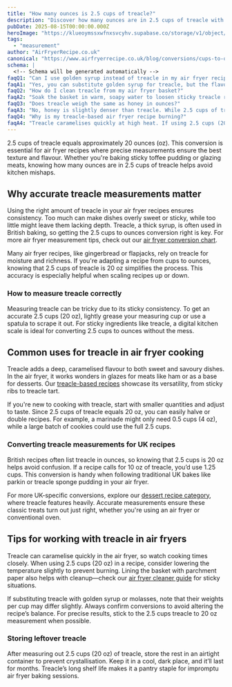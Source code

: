```yaml
---
title: "How many ounces is 2.5 cups of treacle?"
description: "Discover how many ounces are in 2.5 cups of treacle with our easy conversion guide—perfect for air fryer recipes and baking accuracy."
pubDate: 2025-08-15T00:00:00.000Z
heroImage: "https://klueoymssxwfnxsvcyhv.supabase.co/storage/v1/object/public/Shmucket/how-many-ounces-is-2-5-cups-of-treacle.webp"
tags:
  - "measurement"
author: "AirFryerRecipe.co.uk"
canonical: "https://www.airfryerrecipe.co.uk/blog/conversions/cups-to-ounces/how-many-ounces-is-2-5-cups-of-treacle"
schema: |
  <!-- Schema will be generated automatically -->
faqQ1: "Can I use golden syrup instead of treacle in my air fryer recipe?"
faqA1: "Yes, you can substitute golden syrup for treacle, but the flavour will be milder. Use the same 2.5 cups (20 oz) measurement, as their densities are similar. Golden syrup works well in cakes and glazes but lacks treacle’s deep molasses notes."
faqQ2: "How do I clean treacle from my air fryer basket?"
faqA2: "Soak the basket in warm, soapy water to loosen sticky treacle residue. For stubborn spots, use a soft brush or sponge. Avoid abrasive cleaners that could damage the non-stick coating. Prevent mess by lining the basket with parchment when using 2.5 cups of treacle."
faqQ3: "Does treacle weigh the same as honey in ounces?"
faqA3: "No, honey is slightly denser than treacle. While 2.5 cups of treacle equals 20 oz, the same volume of honey would weigh about 24 oz. Adjust measurements accordingly if substituting to avoid overly sweet or thick results."
faqQ4: "Why is my treacle-based air fryer recipe burning?"
faqA4: "Treacle caramelises quickly at high heat. If using 2.5 cups (20 oz), reduce the air fryer temperature by 10–15°C and check frequently. Covering dishes with foil for part of the cooking time can also prevent burning while ensuring even cooking."
---
```

<p>2.5 cups of treacle equals approximately 20 ounces (oz). This conversion is essential for air fryer recipes where precise measurements ensure the best texture and flavour. Whether you're baking sticky toffee pudding or glazing meats, knowing how many ounces are in 2.5 cups of treacle helps avoid kitchen mishaps.</p>  

<h2>Why accurate treacle measurements matter</h2>  
<p>Using the right amount of treacle in your air fryer recipes ensures consistency. Too much can make dishes overly sweet or sticky, while too little might leave them lacking depth. Treacle, a thick syrup, is often used in British baking, so getting the 2.5 cups to ounces conversion right is key. For more air fryer measurement tips, check out our <a href=https://www.airfryerrecipe.co.uk/air-fryer-conversion-chart>air fryer conversion chart</a>.</p>  

<p>Many air fryer recipes, like gingerbread or flapjacks, rely on treacle for moisture and richness. If you're adapting a recipe from cups to ounces, knowing that 2.5 cups of treacle is 20 oz simplifies the process. This accuracy is especially helpful when scaling recipes up or down.</p>  

<h3>How to measure treacle correctly</h3>  
<p>Measuring treacle can be tricky due to its sticky consistency. To get an accurate 2.5 cups (20 oz), lightly grease your measuring cup or use a spatula to scrape it out. For sticky ingredients like treacle, a digital kitchen scale is ideal for converting 2.5 cups to ounces without the mess.</p>  

<h2>Common uses for treacle in air fryer cooking</h2>  
<p>Treacle adds a deep, caramelised flavour to both sweet and savoury dishes. In the air fryer, it works wonders in glazes for meats like ham or as a base for desserts. Our <a href=https://www.airfryerrecipe.co.uk/recipes>treacle-based recipes</a> showcase its versatility, from sticky ribs to treacle tart.</p>  

<p>If you're new to cooking with treacle, start with smaller quantities and adjust to taste. Since 2.5 cups of treacle equals 20 oz, you can easily halve or double recipes. For example, a marinade might only need 0.5 cups (4 oz), while a large batch of cookies could use the full 2.5 cups.</p>  

<h3>Converting treacle measurements for UK recipes</h3>  
<p>British recipes often list treacle in ounces, so knowing that 2.5 cups is 20 oz helps avoid confusion. If a recipe calls for 10 oz of treacle, you’d use 1.25 cups. This conversion is handy when following traditional UK bakes like parkin or treacle sponge pudding in your air fryer.</p>  

<p>For more UK-specific conversions, explore our <a href=https://www.airfryerrecipe.co.uk/recipe-category/dessert>dessert recipe category</a>, where treacle features heavily. Accurate measurements ensure these classic treats turn out just right, whether you're using an air fryer or conventional oven.</p>  

<h2>Tips for working with treacle in air fryers</h2>  
<p>Treacle can caramelise quickly in the air fryer, so watch cooking times closely. When using 2.5 cups (20 oz) in a recipe, consider lowering the temperature slightly to prevent burning. Lining the basket with parchment paper also helps with cleanup—check our <a href=https://www.airfryerrecipe.co.uk/air-fryer-cleaner>air fryer cleaner guide</a> for sticky situations.</p>  

<p>If substituting treacle with golden syrup or molasses, note that their weights per cup may differ slightly. Always confirm conversions to avoid altering the recipe’s balance. For precise results, stick to the 2.5 cups treacle to 20 oz measurement when possible.</p>  

<h3>Storing leftover treacle</h3>  
<p>After measuring out 2.5 cups (20 oz) of treacle, store the rest in an airtight container to prevent crystallisation. Keep it in a cool, dark place, and it’ll last for months. Treacle’s long shelf life makes it a pantry staple for impromptu air fryer baking sessions.</p>
